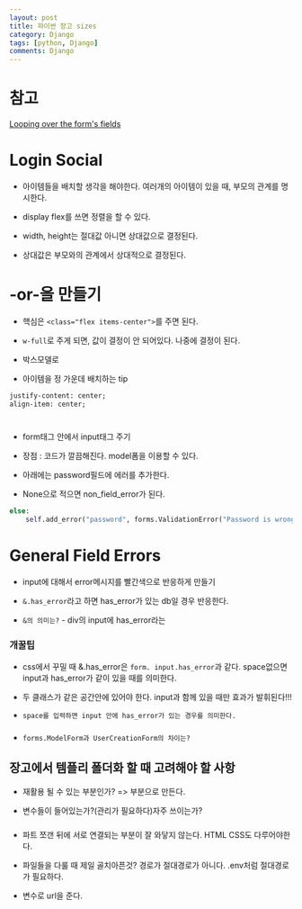 ```yaml
---
layout: post
title: 파이썬 장고 sizes 
category: Django
tags: [python, Django]
comments: Django
---
```


# 참고
[Looping over the form's fields](https://docs.djangoproject.com/en/2.2/topics/forms/)

# Login Social

- 아이템들을 배치할 생각을 해야한다. 여러개의 아이템이 있을 때, 부모의 관계를 명시한다.

- display flex를 쓰면 정렬을 할 수 있다.

- width, height는 절대값 아니면 상대값으로 결정된다.

- 상대값은 부모와의 관계에서 상대적으로 결정된다.

# -or-을 만들기

- 핵심은 `<class="flex items-center">`를 주면 된다.

- `w-full`로 주게 되면, 값이 결정이 안 되어있다. 나중에 결정이 된다.

- 박스모델로 

- 아이템을 정 가운데 배치하는 tip

```html
justify-content: center;
align-item: center;
```

# 

- form태그 안에서 input태그 주기

- 장점 : 코드가 깔끔해진다. model폼을 이용할 수 있다.

- 아래에는 password필드에 에러를 추가한다.

- None으로 적으면 non_field_error가 된다.

```python
else:
    self.add_error("password", forms.ValidationError("Password is wrong"))
```

# General Field Errors

- input에 대해서 error메시지를 빨간색으로 반응하게 만들기

- `&.has_error`라고 하면 has_error가 있는 db일 경우 반응한다.

- `&의 의미는?` - div의 input에 has_error라는

### 개꿀팁

- css에서 꾸밀 때 &.has_error은 `form. input.has_error`과 같다. space없으면 input과 has_error가 같이 있을 때를 의미한다.

- 두 클래스가 같은 공간안에 있어야 한다. input과 함께 있을 때만 효과가 발휘된다!!!

- `space를 입력하면 input 안에 has_error가 있는 경우를 의미한다.`

###

- `forms.ModelForm과 UserCreationForm의 차이는?`

## 장고에서 템플리 폴더화 할 때 고려해야 할 사항

- 재활용 될 수 있는 부분인가? => 부분으로 만든다.

- 변수들이 들어있는가?(관리가 필요하다)자주 쓰이는가?

###

- 파트 쪼갠 뒤에 서로 연결되는 부분이 잘 와닿지 않는다. HTML CSS도 다루어야한다.

- 파일들을 다룰 때 제일 골치아픈것? 경로가 절대경로가 아니다. .env처럼 절대경로가 필요하다.

- 변수로 url을 준다.